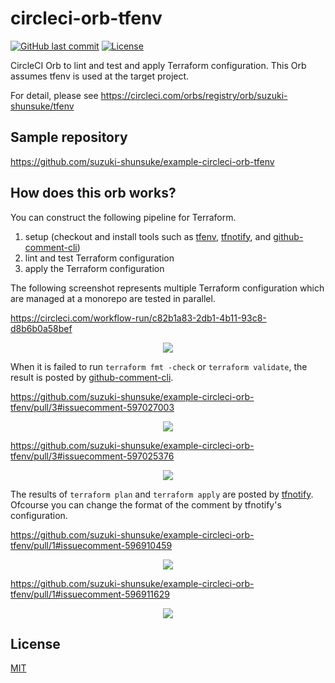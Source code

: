 # circleci-orb-tfenv

[![GitHub last commit](https://img.shields.io/github/last-commit/suzuki-shunsuke/circleci-orb-tfenv.svg)](https://github.com/suzuki-shunsuke/circleci-orb-tfenv)
[![License](http://img.shields.io/badge/license-mit-blue.svg?style=flat-square)](https://raw.githubusercontent.com/suzuki-shunsuke/circleci-orb-tfenv/master/LICENSE)

CircleCI Orb to lint and test and apply Terraform configuration.
This Orb assumes tfenv is used at the target project.

For detail, please see https://circleci.com/orbs/registry/orb/suzuki-shunsuke/tfenv

## Sample repository

https://github.com/suzuki-shunsuke/example-circleci-orb-tfenv

## How does this orb works?

You can construct the following pipeline for Terraform.

1. setup (checkout and install tools such as [tfenv](https://github.com/tfutils/tfenv), [tfnotify](https://github.com/mercari/tfnotify), and [github-comment-cli](https://github.com/suzuki-shunsuke/github-comment-cli))
2. lint and test Terraform configuration
3. apply the Terraform configuration

The following screenshot represents multiple Terraform configuration which are managed at a monorepo are tested in parallel.

https://circleci.com/workflow-run/c82b1a83-2db1-4b11-93c8-d8b6b0a58bef

<p align="center">
  <img src="https://cdn.jsdelivr.net/gh/suzuki-shunsuke/artifact@master/circleci-orb-tfenv/pipeline-diagram.png">
</p>

When it is failed to run `terraform fmt -check` or `terraform validate`, the result is posted by [github-comment-cli](https://github.com/suzuki-shunsuke/github-comment-cli).

https://github.com/suzuki-shunsuke/example-circleci-orb-tfenv/pull/3#issuecomment-597027003

<p align="center">
  <img src="https://cdn.jsdelivr.net/gh/suzuki-shunsuke/artifact@master/circleci-orb-tfenv/fmt-check-error.png">
</p>

https://github.com/suzuki-shunsuke/example-circleci-orb-tfenv/pull/3#issuecomment-597025376

<p align="center">
  <img src="https://cdn.jsdelivr.net/gh/suzuki-shunsuke/artifact@master/circleci-orb-tfenv/validate-error.png">
</p>

The results of `terraform plan` and `terraform apply` are posted by [tfnotify](https://github.com/mercari/tfnotify). Ofcourse you can change the format of the comment by tfnotify's configuration.

https://github.com/suzuki-shunsuke/example-circleci-orb-tfenv/pull/1#issuecomment-596910459

<p align="center">
  <img src="https://cdn.jsdelivr.net/gh/suzuki-shunsuke/artifact@master/circleci-orb-tfenv/plan.png">
</p>

https://github.com/suzuki-shunsuke/example-circleci-orb-tfenv/pull/1#issuecomment-596911629

<p align="center">
  <img src="https://cdn.jsdelivr.net/gh/suzuki-shunsuke/artifact@master/circleci-orb-tfenv/apply.png">
</p>

## License

[MIT](LICENSE)
